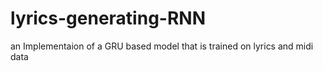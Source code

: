 # lyrics-generating-RNN
an Implementaion of a GRU based model that is trained on lyrics and midi data
